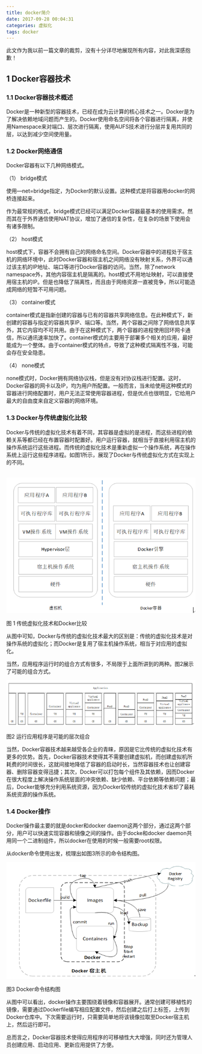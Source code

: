 ```yaml
---
title: docker简介
date: 2017-09-28 00:04:31
categories: 虚拟化
tags: docker
---
```


此文作为我以前一篇文章的裁剪，没有十分详尽地展现所有内容，对此我深感抱歉！

## 1 Docker容器技术

### 1.1 Docker容器技术概述

Docker是一种新型的容器技术，已经在成为云计算的核心技术之一。Docker是为了解决依赖地域问题而产生的。Docker使用命名空间将各个容器进行隔离，并使用Namespace来对端口、层次进行隔离，使用AUFS技术进行分层并复用共同的层，以达到减少空间使用量。

### 1.2 Docker网络通信

Docker容器有以下几种网络模式。

（1）    bridge模式

使用—net=bridge指定，为Docker的默认设置。这种模式是将容器用docker的网桥连接起来。

作为最常规的格式，bridge模式已经可以满足Docker容器最基本的使用需求。然而其在于外界通信使用NAT协议，增加了通信的复杂性，在复杂的场景下使用会有诸多限制。

（2）    host模式

host模式下，容器不会拥有自己的网络命名空间。Docker容器中的进程处于宿主机的网络环境中，此时Docker容器和宿主机之间网络没有映射关系，外界可以通过该主机的IP地址、端口等进行Docker容器的访问。当然，除了network namespace外，其他内容宿主机是隔离的。host模式不用地址映射，可以直接使用宿主机的IP。但是也降低了隔离性，而且由于网络资源一直被竞争，所以可能造成网络的短暂不可用问题。

（3）    container模式

container模式是指新创建的容器与已有的容器共享网络信息。在此种模式下，新创建的容器与指定的容器共享IP、端口等。当然，两个容器之间除了网络信息共享外，其它内容均不可共用。由于在这种模式下，两个容器的进程使用回环网卡通信，所以通讯速率加快了。container模式的主要用于部署多个相关的应用，最好能成为一个整体。由于container模式的特点，导致了这种模式隔离性不强，可能会存在安全隐患。

（4）    none模式

none模式时，Docker拥有网络协议栈，但是没有对协议栈进行配置。这时，Docker容器的网卡以及IP，均为用户所配置。一般而言，当未给使用这种模式的容器进行网络配置时，用户无法正常使用容器进程，但是优点也很明显，它给用户最大的自由度来自定义容器的网络环境。

### 1.3 Docker与传统虚拟化比较

Docker与传统的虚拟化技术有着不同，其容器是虚拟的是进程，而这些进程的依赖关系等都已经在布置容器时配置好。用户运行容器，就相当于直接利用宿主机的操作系统运行这些进程。而传统的虚拟化技术是重新虚拟一个操作系统，再在操作系统上运行这些程序进程。如图1所示，展现了Docker与传统虚拟化方式在实现上的不同。

​      ![](/images/2017-09-28/1.png)                       

图 1 传统虚拟化技术和Docker比较

 从图中可知，Docker与传统的虚拟化技术最大的区别是：传统的虚拟化技术是对操作系统的虚拟化；而Docker是复用了宿主机操作系统，相当于对应用的虚拟化。

  当然，应用程序运行时的组合方式有很多，不局限于上面所讲到的两种。图2展示了可能的组合方式。

 ![](/images/2017-09-28/2.png)

图2 运行应用程序是可能的层次组合

 当然，Docker容器技术越来越受各企业的青睐，原因是它比传统的虚拟化技术有更多的优势。首先，Docker容器技术使得其不需要创建虚拟机，而创建虚拟机所耗费的时间很长，这就间接地降低了容器的启动时长，当然容器技术也让创建容器、删除容器变得迅捷；其次，Docker可以打包每个组件及其依赖，因而Docker在很大程度上解决操作系统层面的冲突依赖、缺少依赖、平台依赖等依赖问题；最后，Docker能够充分利用系统资源，因为Docker较传统的虚拟化技术省却了最耗系统资源的操作系统。

### 1.4 Docker操作

Docker操作最主要的就是docker和docker daemon这两个部分，通过这两个部分，用户可以快速实现容器和镜像之间的操作。由于docke和docker daemon共用同一个二进制组件，所以docker在使用的时候一般需要root权限。

从docker命令使用出发，梳理出如图3所示的命令结构图。

 ![](/images/2017-09-28/3.png)

图3 Docker命令结构图

​       从图中可以看出，docker操作主要围绕着镜像和容器展开。通常创建可移植性的镜像，需要通过Dockerfile编写相应配置文件，然后创建之后打上标签，上传到Docker仓库中。下次需要运行时，只需要简单地将该镜像拉取至Docker宿主机上，然后运行即可。

​       总而言之，Docker容器技术使得应用程序的可移植性大大增强，同时还为管理人员创建应用、启动应用、更新应用提供了方便。